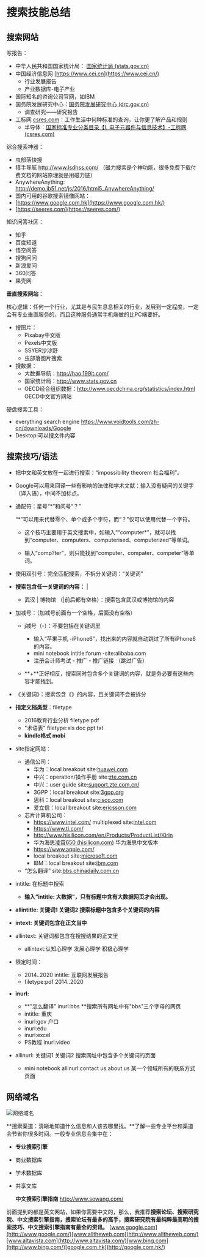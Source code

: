 # 搜索技能总结

## 搜索网站

写报告：

* 中华人民共和国国家统计局： [国家统计局 (stats.gov.cn)](http://www.stats.gov.cn/)
* 中国经济信息网 [https://www.cei.cn](https://www.cei.cn/)
  * 行业发展报告
  * 产业数据库-电子产业
* 国际知名的咨询公司官网，如IBM
* 国务院发展研究中心：[国务院发展研究中心 (drc.gov.cn)](https://www.drc.gov.cn/index.html)
  * 调查研究——研究报告
* 工标网 [csres.com](http://csres.com/)：工作生活中何种标准的查询，让你更了解产品和规则 
  * 半导体：[国家标准专业分类目录【L 电子元器件与信息技术】-工标网 (csres.com)](http://csres.com/sort/chsortdetail/L.html)

综合搜索神器：

- 虫部落快搜
- 猎手导航 http://www.lsdhss.com/ （磁力搜索是个神功能，很多免费下载付费文档的网站原理就是用磁力链）
- AnywhereAnything: http://demo.jb51.net/js/2016/html5_AnywhereAnything/
- 国内可用的谷歌搜索镜像网站：
- [https://www.google.com.hk](https://www.google.com.hk/)
- [https://seeres.com](https://seeres.com/)

知识问答社区：

- 知乎
- 百度知道
- 悟空问答
- 搜狗问问
- 新浪爱问
- 360问答
- 果壳网

**垂直搜索网站**：

核心逻辑：任何一个行业，尤其是与民生息息相关的行业，发展到一定程度，一定会有专业垂直服务的，而且这种服务通常手机端做的比PC端要好。

- 搜图片：
  - Pixabay中文版
  - Pexels中文版
  - SSYER沙沙野
  - 虫部落图片搜索
- 搜数据：
  - 大数据导航：http://hao.199it.com/
  - 国家统计局：http://www.stats.gov.cn
  - OECD经合组织数据：http://www.oecdchina.org/statistics/index.html OECD中文官方网站

硬盘搜索工具：

- everything search engine https://www.voidtools.com/zh-cn/downloads/Google 
- Desktop:可以搜文件内容

## 搜索技巧/语法

* 把中文和英文放在一起进行搜索：“impossibility theorem 社会福利”。

* Google可以用来回译一些有影响的法律和学术文献：输入没有疑问的关键字（译入语），中间不加标点。

* 通配符：星号“*”和问号“？”

  “*”可以用来代替零个、单个或多个字符，而“？”仅可以使用代替一个字符。

  * 这个技巧主要用于英文搜索中，如输入““computer*”，就可以找到“computer、computers、computerised、computerized”等单词。

  * 输入“comp?ter”，则只能找到“computer、compater、competer”等单词。

- 使用双引号：完全匹配搜索，不拆分关键词：“关键词”


* **搜索包含任一关键词的内容：** |
  * 武汉 | 博物馆 （|前后都有空格）：搜索包含武汉或博物馆的内容

* 加减号：（加减号前面有一个空格，后面没有空格）
  * j减号（-）：不要包括在关键词里
    * 输入“苹果手机 -iPhone6”，找出来的内容就自动跳过了所有iPhone6的内容。
    * mini notebook intitle:forum -site:alibaba.com
    * 注册会计师考试 - 推广 - 推广链接  （跳过广告）

  * **+**正好相反，搜索同时包含多个关键词的内容，就是务必要有这些内容才能找到。

* 《关键词》：搜索包含《》的内容，且关键词不会被拆分

* **指定文档类型**：filetype
  * 2016教育行业分析 filetype:pdf
  * "术语表" filetype:xls  doc ppt txt 
  * **kindle格式 mobi**

* site指定网站：
  * 通信公司：
    * 华为：local breakout site:[huawei.com](http://www.huawei.com/)
    * 中兴：operation/操作手册 site:[zte.com.cn](http://zte.com.cn/) 
    * 中兴：user guide site:[support.zte.com.cn/](http://support.zte.com.cn/)
    * 3GPP：local breakout site:[3gpp.org](http://3gpp.org/)
    * 思科：local breakout site:[cisco.com](http://www.cisco.com/)
    * 爱立信：local breakout site:[ericsson.com](http://www.ericsson.com/)
  * 芯片计算机公司：
    * https://www.intel.com/   multiplexed site:[intel.com](http://www.intel.com/)  
    * https://www.ti.com/
    * http://www.hisilicon.com/en/Products/ProductList/Kirin  
    * 华为海思[凌霄650 (hisilicon.com)](https://www.hisilicon.com/cn/products/Gigahome/Gigahome-650) 华为海思中文版本
    * https://www.apple.com/
    * local breakout site:[microsoft.com](http://www.microsoft.com/)
    * IBM：local breakout site:[ibm.com](http://www.ibm.com/)
  * “怎么翻译” site:[bbs.chinadaily.com.cn](http://bbs.chinadaily.com.cn/) 

* intitle: 在标题中搜索
  * **输入“intitle: 大数据”，只有标题中含有大数据网页才会出现。**

* **allintitle: 关键词1 关键词2  搜索标题中包含多个关键词的内容**

* **intext: 关键词包含在正文当中**

* allintext: 关键词都包含在搜搜结果的正文里
  * allintext:认知心理学 发展心理学 积极心理学

* 限定时间：
  * 2014..2020 intitle: 互联网发展报告 
  * filetype:pdf 2014..2020

* **inurl:**
  * **"怎么翻译" inurl:bbs **搜索所有网址中有"bbs"三个字母的网页
  * intitle: 重庆 
  * inurl:gov   户口 
  * inurl:edu
  * inurl:excel
  * PS教程 inurl:video
* allinurl: 关键词1 关键词2 搜索网址中包含多个关键词的页面
  * mini notebook allinurl:contact us  about us 某一个领域所有的联系方式页面



## **网络域名**

![网络域名](https://i.loli.net/2021/08/03/sN3Pr7xeFqpDE1Y.png)



**搜索渠道：清晰地知道什么信息和人该去哪里找。**了解一些专业平台和渠道会节省你很多时间。一般专业信息会集中在：

- **专业搜索引擎**

- 商业数据库

- 学术数据库

- 共享文库

  

   **中文搜索引擎指南** http://www.sowang.com/

前面提到的都是英文网站，如果你需要中文的，那么，我推荐**搜索论坛、搜索研究院、中文搜索引擎指南，搜索论坛有最多的高手，搜索研究院有最纯粹最高明的搜索技巧、中文搜索引擎指南有最全的资讯。**
[www.google.com](http://www.google.com/)[www.alltheweb.com](http://www.alltheweb.com/)[www.altavista.com](http://www.altavista.com/)[www.bing.com](http://www.bing.com/)[google.com.hk](http://google.com.hk/)  

